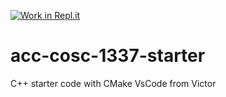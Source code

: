 [![Work in Repl.it](https://classroom.github.com/assets/work-in-replit-14baed9a392b3a25080506f3b7b6d57f295ec2978f6f33ec97e36a161684cbe9.svg)](https://classroom.github.com/online_ide?assignment_repo_id=2829576&assignment_repo_type=AssignmentRepo)
# acc-cosc-1337-starter
C++ starter code with CMake 
VsCode from Victor